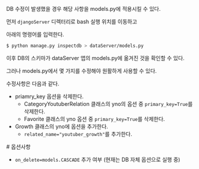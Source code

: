 DB 수정이 발생했을 경우 해당 사항을 models.py에 적용시킬 수 있다.

먼저 `djangoServer` 디렉터리로 bash 실행 위치를 이동하고

아래의 명령어를 입력한다.

```bash
$ python manage.py inspectdb > dataServer/models.py
```

이후 DB의 스키마가 dataServer 앱의 models.py에 옮겨진 것을 확인할 수 있다.

그러나 models.py에서 몇 가지를 수정해야 원활하게 사용할 수 있다.

수정사항은 다음과 같다.

- priamry_key 옵션을 삭제한다.
  - CategoryYoutuberRelation 클래스의 yno의 옵션 중 `primary_key=True`를 삭제한다.
  - Favorite 클래스의 yno 옵션 중 `primary_key=True`를 삭제한다.
- Growth 클래스의 yno에 옵션을 추가한다.
  - `related_name="youtuber_growth"`를 추가한다.


\# 옵션사항

- `on_delete=models.CASCADE`  추가 여부 (현재는 DB 자체 옵션으로 실행 중)

